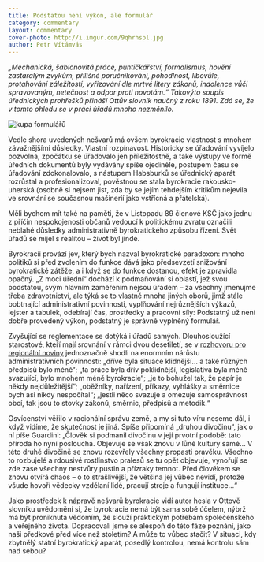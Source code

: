 ```yaml
---
title: Podstatou není výkon, ale formulář
category: commentary
layout: commentary
cover-photo: http://i.imgur.com/9qhrhspl.jpg
author: Petr Vítámvás
---
```


*„Mechanická, šablonovitá práce, puntičkářství, formalismus, hovění zastaralým zvykům, přílišné poručníkování, pohodlnost, libovůle, protahování záležitostí, vyřizování dle mrtvé litery zákonů, indolence vůči spravovaným, netečnost a odpor proti novotám.“ Takovýto soupis úřednických prohřešků přináší Ottův slovník naučný z roku 1891. Zdá se, že v tomto ohledu se v práci úřadů mnoho nezměnilo.*

<img src="http://i.imgur.com/9qhrhsp.jpg" alt="kupa formulářů" class="img-responsive">

Vedle shora uvedených nešvarů má ovšem byrokracie vlastnost s mnohem závažnějšími důsledky. Vlastní rozpínavost. Historicky se úřadování vyvíjelo pozvolna, zpočátku se úřadovalo jen příležitostně, a také výstupy ve formě úředních dokumentů byly vydávány spíše ojediněle, postupem času se úřadování zdokonalovalo, s nástupem Habsburků se úřednický aparát rozrůstal a profesionalizoval, pověstnou se stala byrokracie rakousko-uherská (osobně si nejsem jist, zda by se jejím tehdejším kritikům nejevila ve srovnání se současnou mašinerií jako vstřícná a přátelská).

Měli bychom mít také na paměti, že v Listopadu 89 členové KSČ jako jednu z příčin nespokojenosti občanů vedoucí k politickému zvratu označili neblahé důsledky administrativně byrokratického způsobu řízení. Svět úřadů se míjel s realitou – život byl jinde.

Byrokracii provází jev, který bych nazval byrokratické paradoxon: mnoho politiků si před zvolením do funkce dává jako předsevzetí snižování byrokratické zátěže, a i když se do funkce dostanou, efekt je zpravidla opačný. „Z moci úřední“ dochází k podmaňování si oblastí, jež svou podstatou, svým hlavním zaměřením nejsou úřadem – za všechny jmenujme třeba zdravotnictví, ale týká se to vlastně mnoha jiných oborů, jimž stále bobtnající administrativní povinnosti, vyplňování nejrůznějších výkazů, lejster a tabulek, odebírají čas, prostředky a pracovní síly: Podstatný už není dobře provedený výkon, podstatný je správně vyplněný formulář. 

Zvyšující se reglementace se dotýká i úřadů samých. Dlouhosloužící starostové, kteří mají srovnání v rámci dvou desetiletí, se v [rozhovoru pro regionální noviny](http://www.boskovicko.cz/clanky/2014/11/10/nekteri-starostove-slouzi-uz-dvacet-let.html) jednoznačně shodli na enormním nárůstu administrativních povinností: „dříve byla situace klidnější… a také různých předpisů bylo méně“; „ta práce byla dřív poklidnější, legislativa byla méně svazující, bylo mnohem méně byrokracie“; „je to bohužel tak, že papír je někdy nejdůležitější“; „oběžníky, nařízení, příkazy, vyhlášky a směrnice bych asi nikdy nespočítal“; „jestli něco svazuje a omezuje samosprávnost obcí, tak jsou to stovky zákonů, směrnic, předpisů a metodik.“

Osvícenství věřilo v racionální správu země, a my si tuto víru neseme dál, i když vidíme, že skutečnost je jiná. Spíše připomíná „druhou divočinu“, jak o ní píše Guardini: „Člověk si podmanil divočinu v její prvotní podobě: tato příroda ho nyní poslouchá. Objevuje se však znovu v lůně kultury samé…  V této druhé divočině se znovu rozevřely všechny propasti pravěku. Všechno to rozbujelé a rdousivé rostlinstvo pralesů se tu opět objevuje, vynořují se zde zase všechny nestvůry pustin a přízraky temnot. Před člověkem se znovu otvírá chaos – o to strašlivější, že většina jej vůbec nevidí, protože všude hovoří vědecky vzdělaní lidé, pracují stroje a fungují instituce…“

Jako prostředek k nápravě nešvarů byrokracie vidí autor hesla v Ottově slovníku uvědomění si, že byrokracie nemá být sama sobě účelem, nýbrž má být proniknuta vědomím, že slouží praktickým potřebám společenského a veřejného života. Dopracovali jsme se alespoň do této fáze poznání, jako naši předkové před více než stoletím? A může to vůbec stačit? V situaci, kdy zbytnělý státní byrokratický aparát, posedlý kontrolou, nemá kontrolu sám nad sebou?
